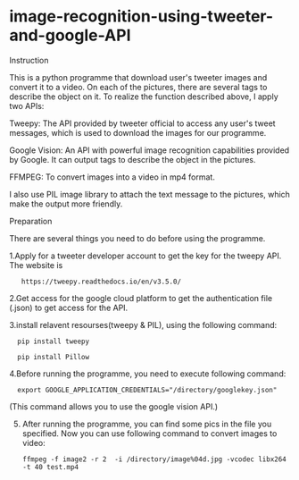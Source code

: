 # image-recognition-using-tweeter-and-google-API
Instruction

  This is a python programme that download user's tweeter images and convert it to a video. On each of the pictures, there are several tags to describe the object on it. To realize the function described above, I apply two APIs:

   Tweepy: The API provided by tweeter official to access any user's tweet messages, which is used to download the images for our programme.

   Google Vision: An API with powerful image recognition capabilities provided by Google. It can output tags to describe the object in the pictures.

   FFMPEG: To convert images into a video in mp4 format.

  I also use PIL image library to attach the text message to the pictures, which make the output more friendly.

Preparation

  There are several things you need to do before using the programme.

   1.Apply for a tweeter developer account to get the key for the tweepy API. The website is 

       https://tweepy.readthedocs.io/en/v3.5.0/

   2.Get access for the google cloud platform to get the authentication file (.json) to get access for the API.

   3.install relavent resourses(tweepy & PIL), using the following command:
    
      pip install tweepy
  
      pip install Pillow
  
   4.Before running the programme, you need to execute following command:

      export GOOGLE_APPLICATION_CREDENTIALS="/directory/googlekey.json"
  
   (This command allows you to use the google vision API.)
  
   5. After running the programme, you can find some pics in the file you specified. Now you can use following command to convert images to video:
   
          ffmpeg -f image2 -r 2  -i /directory/image%04d.jpg -vcodec libx264  -t 40 test.mp4
